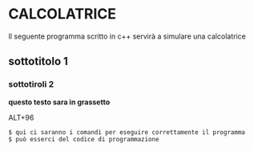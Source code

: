 # CALCOLATRICE
Il seguente programma scritto in c++ servirà a simulare una calcolatrice

## sottotitolo 1

### sottotiroli 2

**questo testo sara in grassetto**

ALT+96
```
$ qui ci saranno i comandi per eseguire correttamente il programma
$ può esserci del codice di programmazione
```
